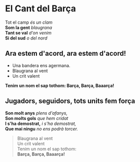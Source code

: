 # El Cant del Barça

Tot el camp _és un clam_\
**Som la gent** _blaugrana_\
**Tant se val** _d'on venim_\
**Si del sud** _o del nord_

## Ara estem d'acord, ara estem d'acord!
- Una bandera ens agermana.
- Blaugrana al vent
- Un crit valent

**Tenim un nom el sap tothom:
Barça, Barça, Baaarça!**

## Jugadors, seguidors, tots units fem força

**Son molt anys** _plens d'afanys,_\
**Son molts gols** _que hem cridat_\
**I s'ha demostrat,** _i s'ha demostrat,_\
**Que mai ningu** _no ens podrà torcer._

> Blaugrana al vent\
> Un crit valent\
> Tenim un nom el sap tothom:\
> **Barça, Barça, Baaarça!**
